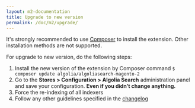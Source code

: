 ```yaml
---
layout: m2-documentation
title: Upgrade to new version
permalink: /doc/m2/upgrade/
---
```


It's strongly recommended to use [Composer](https://getcomposer.org) to install the extension. Other installation methods are not supported.

For upgrade to new version, do the following steps:

1. Install the new version of the extension by Composer command <code>$ composer update algolia/algoliasearch-magento-2</code>
3. Go to the **Stores > Configuration > Algolia Search** administration panel and save your configuration. **Even if you didn’t change anything.**
4. Force the re-indexing of all indexers
5. Follow any other guidelines specified in the [changelog](https://github.com/algolia/algoliasearch-magento-2/blob/master/CHANGELOG.md)
